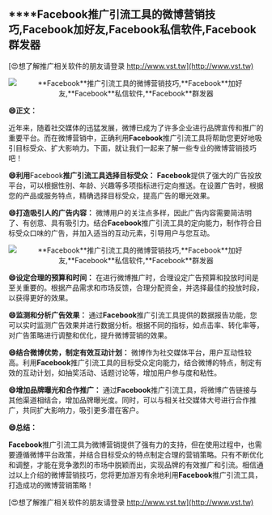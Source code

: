 ## ****Facebook**推广引流工具的微博营销技巧,**Facebook**加好友,**Facebook**私信软件,**Facebook**群发器**

[😍想了解推广相关软件的朋友请登录 http://www.vst.tw](http://www.vst.tw)

 <center><img src="https://vst.tw/MP4/tuiguang/png/7.png" alt="**Facebook**推广引流工具的微博营销技巧,**Facebook**加好友,**Facebook**私信软件,**Facebook**群发器"></center>

**😄正文：**

近年来，随着社交媒体的迅猛发展，微博已成为了许多企业进行品牌宣传和推广的重要平台。而在微博营销中，正确利用**Facebook**推广引流工具将帮助您更好地吸引目标受众、扩大影响力。下面，就让我们一起来了解一些专业的微博营销技巧吧！

**😄利用**Facebook**推广引流工具选择目标受众：**
**Facebook**提供了强大的广告投放平台，可以根据性别、年龄、兴趣等多项指标进行定向推送。在设置广告时，根据您的产品或服务特点，精确选择目标受众，提高广告的曝光效果。

**😄打造吸引人的广告内容：**
微博用户的关注点多样，因此广告内容需要简洁明了、有创意、具有吸引力。结合**Facebook**推广引流工具的定向能力，制作符合目标受众口味的广告，并加入适当的互动元素，引导用户与您互动。

 <center><img src="https://vst.tw/MP4/tuiguang/png/5.png" alt="**Facebook**推广引流工具的微博营销技巧,**Facebook**加好友,**Facebook**私信软件,**Facebook**群发器"></center>

**😄设定合理的预算和时间：**
在进行微博推广时，合理设定广告预算和投放时间是至关重要的。根据产品需求和市场反馈，合理分配资金，并选择最佳的投放时段，以获得更好的效果。

**😄监测和分析广告效果：**
通过**Facebook**推广引流工具提供的数据报告功能，您可以实时监测广告效果并进行数据分析。根据不同的指标，如点击率、转化率等，对广告策略进行调整和优化，提升微博营销的效果。

**😄结合微博优势，制定有效互动计划：**
微博作为社交媒体平台，用户互动性较高。利用**Facebook**推广引流工具的目标受众定向能力，结合微博的特点，制定有效的互动计划，如抽奖活动、话题讨论等，增加用户参与度和粘性。

**😄增加品牌曝光和合作推广：**
通过**Facebook**推广引流工具，将微博广告链接与其他渠道相结合，增加品牌曝光度。同时，可以与相关社交媒体大号进行合作推广，共同扩大影响力，吸引更多潜在客户。

**😄总结：**

**Facebook**推广引流工具为微博营销提供了强有力的支持，但在使用过程中，也需要遵循微博平台政策，并结合目标受众的特点制定合理的营销策略。只有不断优化和调整，才能在竞争激烈的市场中脱颖而出，实现品牌的有效推广和引流。相信通过以上介绍的微博营销技巧，您将更加游刃有余地利用**Facebook**推广引流工具，打造成功的微博营销策略！

[😍想了解推广相关软件的朋友请登录 http://www.vst.tw](http://www.vst.tw)




